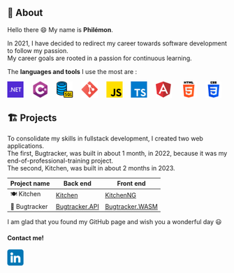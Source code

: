## 👤 About

Hello there 😄 My name is **Philémon**.

In 2021, I have decided to redirect my career towards software development to follow my passion.  
My career goals are rooted in a passion for continuous learning.

The **languages and tools** I use the most are :

![.NET](./dotnet.png ".NET") &nbsp; &nbsp;
![C#](./csharp.png "C#") &nbsp; &nbsp;
![SQL](./sql.png "SQL") &nbsp; &nbsp;
![Git](./git.png "Git") &nbsp; &nbsp;
![JavaScript](./js.png "JavaScript") &nbsp; &nbsp;
![TypeScript](./ts.png "TypeScript") &nbsp; &nbsp;
![Angular](./angular.png "Angular") &nbsp; &nbsp;
![HTML](./html.png "HTML") &nbsp; &nbsp;
![CSS](./css.png "CSS")

## 🏗️ Projects

To consolidate my skills in fullstack development, I created two web applications.  
The first, Bugtracker, was built in about 1 month, in 2022, because it was my end-of-professional-training project.  
The second, Kitchen, was built in about 2 months in 2023.

| Project name  | Back end                                                                   | Front end                                                                    |
| ------------- | -------------------------------------------------------------------------- | ---------------------------------------------------------------------------- |
| 🍽️ Kitchen    | [Kitchen](https://github.com/PhilemonPhilippin/Kitchen-repo)               | [KitchenNG](https://github.com/PhilemonPhilippin/KitchenNG-repo)             |
| 🐞 Bugtracker | [Bugtracker.API](https://github.com/PhilemonPhilippin/Bugtracker.API-repo) | [Bugtracker.WASM](https://github.com/PhilemonPhilippin/Bugtracker.WASM-repo) |

I am glad that you found my GitHub page and wish you a wonderful day 😃

#### Contact me!

[![LinkedIn - Philémon Philippin](/linkedin.png)](https://www.linkedin.com/in/philemonphilippin/ "LinkedIn vers philemonphilippin")
